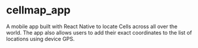 # cellmap_app
A mobile app built with React Native to locate Cells across all over the world. The app also allows users to add their exact coordinates to the list of locations using device GPS.
